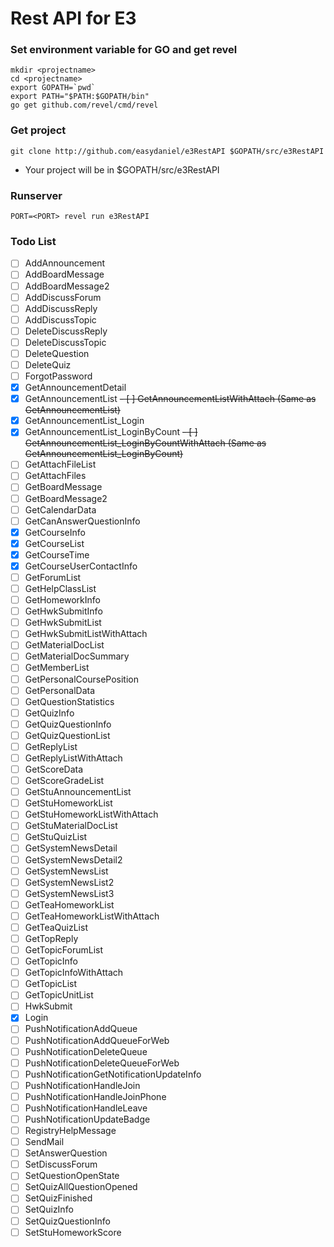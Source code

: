 # Rest API for E3

### Set environment variable for GO and get revel
    mkdir <projectname>
    cd <projectname>
    export GOPATH=`pwd`
    export PATH="$PATH:$GOPATH/bin"
    go get github.com/revel/cmd/revel

### Get project
    git clone http://github.com/easydaniel/e3RestAPI $GOPATH/src/e3RestAPI
  - Your project will be in $GOPATH/src/e3RestAPI

### Runserver
    PORT=<PORT> revel run e3RestAPI

### Todo List
- [ ] AddAnnouncement
- [ ] AddBoardMessage
- [ ] AddBoardMessage2
- [ ] AddDiscussForum
- [ ] AddDiscussReply
- [ ] AddDiscussTopic
- [ ] DeleteDiscussReply
- [ ] DeleteDiscussTopic
- [ ] DeleteQuestion
- [ ] DeleteQuiz
- [ ] ForgotPassword
- [x] GetAnnouncementDetail
- [x] GetAnnouncementList
~~- [ ] GetAnnouncementListWithAttach (Same as GetAnnouncementList)~~
- [x] GetAnnouncementList_Login
- [x] GetAnnouncementList_LoginByCount
~~- [ ] GetAnnouncementList_LoginByCountWithAttach (Same as GetAnnouncementList_LoginByCount)~~
- [ ] GetAttachFileList
- [ ] GetAttachFiles
- [ ] GetBoardMessage
- [ ] GetBoardMessage2
- [ ] GetCalendarData
- [ ] GetCanAnswerQuestionInfo
- [x] GetCourseInfo
- [x] GetCourseList
- [x] GetCourseTime
- [x] GetCourseUserContactInfo
- [ ] GetForumList
- [ ] GetHelpClassList
- [ ] GetHomeworkInfo
- [ ] GetHwkSubmitInfo
- [ ] GetHwkSubmitList
- [ ] GetHwkSubmitListWithAttach
- [ ] GetMaterialDocList
- [ ] GetMaterialDocSummary
- [ ] GetMemberList
- [ ] GetPersonalCoursePosition
- [ ] GetPersonalData
- [ ] GetQuestionStatistics
- [ ] GetQuizInfo
- [ ] GetQuizQuestionInfo
- [ ] GetQuizQuestionList
- [ ] GetReplyList
- [ ] GetReplyListWithAttach
- [ ] GetScoreData
- [ ] GetScoreGradeList
- [ ] GetStuAnnouncementList
- [ ] GetStuHomeworkList
- [ ] GetStuHomeworkListWithAttach
- [ ] GetStuMaterialDocList
- [ ] GetStuQuizList
- [ ] GetSystemNewsDetail
- [ ] GetSystemNewsDetail2
- [ ] GetSystemNewsList
- [ ] GetSystemNewsList2
- [ ] GetSystemNewsList3
- [ ] GetTeaHomeworkList
- [ ] GetTeaHomeworkListWithAttach
- [ ] GetTeaQuizList
- [ ] GetTopReply
- [ ] GetTopicForumList
- [ ] GetTopicInfo
- [ ] GetTopicInfoWithAttach
- [ ] GetTopicList
- [ ] GetTopicUnitList
- [ ] HwkSubmit
- [x] Login
- [ ] PushNotificationAddQueue
- [ ] PushNotificationAddQueueForWeb
- [ ] PushNotificationDeleteQueue
- [ ] PushNotificationDeleteQueueForWeb
- [ ] PushNotificationGetNotificationUpdateInfo
- [ ] PushNotificationHandleJoin
- [ ] PushNotificationHandleJoinPhone
- [ ] PushNotificationHandleLeave
- [ ] PushNotificationUpdateBadge
- [ ] RegistryHelpMessage
- [ ] SendMail
- [ ] SetAnswerQuestion
- [ ] SetDiscussForum
- [ ] SetQuestionOpenState
- [ ] SetQuizAllQuestionOpened
- [ ] SetQuizFinished
- [ ] SetQuizInfo
- [ ] SetQuizQuestionInfo
- [ ] SetStuHomeworkScore
